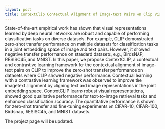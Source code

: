 ```yaml
---
layout: post
title: ContextClip Contextual Alignment of Image-text Pairs on Clip Visual Representations (ICVGIP 2022)
---
```


State-of-the-art empirical work has shown that visual representations learned by deep neural networks are robust and capable of performing classification tasks on diverse datasets. For example, CLIP demonstrated zero-shot transfer performance on multiple datasets for classification tasks in a joint embedding space of image and text pairs. However, it showed negative transfer performance on standard datasets, e.g., BirdsNAP, RESISC45, and MNIST. In this paper, we propose ContextCLIP, a contextual and contrastive learning framework for the contextual alignment of image-text pairs on CLIP to improve the zero-shot transfer performance on datasets where CLIP showed negative performance. Contextual learning with a contrastive learning framework was observed to improve the imagetext alignment by aligning text and image representations in the joint embedding space. ContextCLIP learns robust visual representations, showed good qualitative performance for text-to-image retrieval tasks and enhanced classification accuracy. The quantitative performance is shown for zero-shot transfer and fine-tuning experiments on CIFAR-10, CIFAR-100, Birdsnap, RESISC45, and MNIST datasets.

The project page will be updated.
